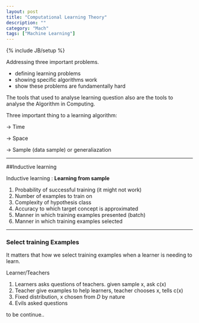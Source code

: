 ```yaml
---
layout: post
title: "Computational Learning Theory"
description: ""
category: "Mach"
tags: ["Machine Learning"]
---
```

{% include JB/setup %}

Addressing three important problems.

+ defining learning problems
+ showing specific algorithms work
+ show these problems are fundamentally hard


<!--more-->

The tools that used to analyse learning question also are the tools to 
analyse the Algorithm in Computing.

Three important thing to a learning algorithm:

$\rightarrow$ Time

$\rightarrow$ Space 

$\rightarrow$ Sample (data sample) or generaliazation

---

##Inductive learning 

Inductive learning : **Learning from sample**

1. Probability of successful training (it might not work)
2. Number of examples to train on 
3. Complexity of hypothesis class
4. Accuracy to which target concept is approximated
5. Manner in which training examples presented (batch)
6. Manner in which training examples selected

---

### Select training Examples

It matters that how we select training examples when a learner is 
needing to learn.

Learner/Teachers

1. Learners asks questions of teachers. given sample x, ask c(x)
2. Teacher give examples to help learners, teacher chooses x, tells c(x)
3. Fixed distribution, x chosen from $D$ by nature
4. Evils asked questions


to be continue..
